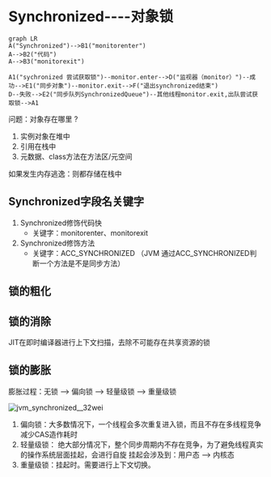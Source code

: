 # Synchronized----对象锁

```mermaid
graph LR
A("Synchronized")-->B1("monitorenter")
A-->B2("代码")
A-->B3("monitorexit")

A1("sychronized 尝试获取锁")--monitor.enter-->D("监视器（monitor）")--成功-->E1("同步对象")--monitor.exit-->F("退出synchronized结束")
D--失败-->E2("同步队列SynchronizedQueue")--其他线程monitor.exit,出队尝试获取锁-->A1
```


问题：对象存在哪里 ?

1. 实例对象在堆中
2. 引用在栈中
3. 元数据、class方法在方法区/元空间

 如果发生内存逃逸：则都存储在栈中



## Synchronized字段名关键字

1. Synchronized修饰代码快
   * 关键字：monitorenter、monitorexit  	
2. Synchronized修饰方法
   * 关键字：ACC_SYNCHRONIZED （JVM 通过ACC_SYNCHRONIZED判断一个方法是不是同步方法）



## 锁的粗化

## 锁的消除

JIT在即时编译器进行上下文扫描，去除不可能存在共享资源的锁

## 锁的膨胀

膨胀过程：无锁 --> 偏向锁 --> 轻量级锁 --> 重量级锁

![jvm_synchronized__32wei](https://raw.githubusercontent.com/huan415/JavaYang/master/assets/jvm_synchronized__32wei.png)

1. 偏向锁：大多数情况下，一个线程会多次重复进入锁，而且不存在多线程竞争
   减少CAS造作耗时
2. 轻量级锁： 绝大部分情况下，整个同步周期内不存在竞争，为了避免线程真实的操作系统层面挂起，会进行自旋
   挂起会涉及到：用户态 --> 内核态
3. 重量级锁：挂起时。需要进行上下文切换。
